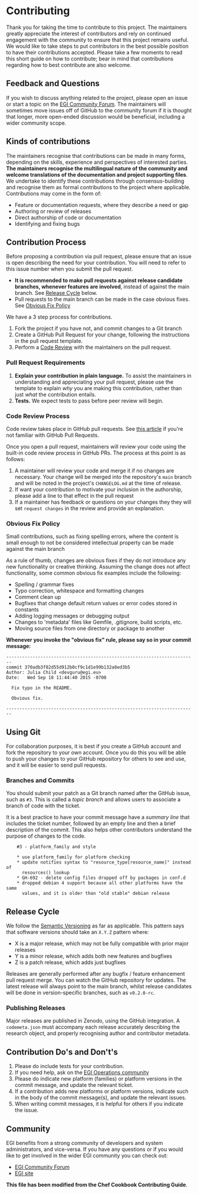 # Contributing

Thank you for taking the time to contribute to this project. The maintainers
greatly appreciate the interest of contributors and rely on continued engagement
with the community to ensure that this project remains useful. We would like to
take steps to put contributors in the best possible position to have their
contributions accepted. Please take a few moments to read this short guide on
how to contribute; bear in mind that contributions regarding how to best
contribute are also welcome.

## Feedback and Questions

If you wish to discuss anything related to the project, please open an issue or
start a topic on the [EGI Community Forum](https://community.egi.eu). The
maintainers will sometimes move issues off of GitHub to the community forum if
it is thought that longer, more open-ended discussion would be beneficial,
including a wider community scope.

## Kinds of contributions

The maintainers recognise that contributions can be made in many forms,
depending on the skills, experience and perspectives of interested parties.
**The maintainers recognise the multilingual nature of the community and welcome
translations of the documentation and project supporting files**. We undertake
to identify these contributions through consensus-building and recognise them as
formal contributions to the project where applicable. Contributions may come in
the form of:

- Feature or documentation requests, where they describe a need or gap
- Authoring or review of releases
- Direct authorship of code or documentation
- Identifying and fixing bugs

## Contribution Process

Before proposing a contribution via pull request, please ensure that an issue is
open describing the need for your contribution. You will need to refer to this
issue number when you submit the pull request.

- **It is recommended to make pull requests against release candidate branches,
  whenever features are involved**, instead of against the main branch. See
  [Release Cycle](#release-cycle) below.
- Pull requests to the main branch can be made in the case obvious fixes. See
  [Obvious Fix Policy](#obvious-fix-policy)

We have a 3 step process for contributions.

1. Fork the project if you have not, and commit changes to a Git branch
1. Create a GitHub Pull Request for your change, following the instructions in
   the pull request template.
1. Perform a [Code Review](#code-review-process) with the maintainers on the
   pull request.

### Pull Request Requirements

1. **Explain your contribution in plain language.** To assist the maintainers in
   understanding and appreciating your pull request, please use the template to
   explain _why_ you are making this contribution, rather than just _what_ the
   contribution entails.
1. **Tests.** We expect tests to pass before peer review will begin.

### Code Review Process

Code review takes place in GitHub pull requests. See
[this article](https://help.github.com/articles/about-pull-requests/) if you're
not familiar with GitHub Pull Requests.

Once you open a pull request, maintainers will review your code using the
built-in code review process in GitHub PRs. The process at this point is as
follows:

1. A maintainer will review your code and merge it if no changes are necessary.
   Your change will be merged into the repository's `main` branch and will be
   noted in the project's `CHANGELOG.md` at the time of release.
1. If want your contribution to motivate your inclusion in the authorship,
   please add a line to that effect in the pull request
1. If a maintainer has feedback or questions on your changes they they will set
   `request changes` in the review and provide an explanation.

### Obvious Fix Policy

Small contributions, such as fixing spelling errors, where the content is small
enough to not be considered intellectual property can be made against the main
branch

As a rule of thumb, changes are obvious fixes if they do not introduce any new
functionality or creative thinking. Assuming the change does not affect
functionality, some common obvious fix examples include the following:

- Spelling / grammar fixes
- Typo correction, whitespace and formatting changes
- Comment clean up
- Bugfixes that change default return values or error codes stored in constants
- Adding logging messages or debugging output
- Changes to 'metadata' files like Gemfile, .gitignore, build scripts, etc.
- Moving source files from one directory or package to another

**Whenever you invoke the "obvious fix" rule, please say so in your commit
message:**

```git
------------------------------------------------------------------------
commit 370adb3f82d55d912b0cf9c1d1e99b132a8ed3b5
Author: Julia Child <devguru@egi.eu>
Date:   Wed Sep 18 11:44:40 2015 -0700

  Fix typo in the README.

  Obvious fix.

------------------------------------------------------------------------
```

## Using Git

For collaboration purposes, it is best if you create a GitHub account and fork
the repository to your own account. Once you do this you will be able to push
your changes to your GitHub repository for others to see and use, and it will be
easier to send pull requests.

### Branches and Commits

You should submit your patch as a Git branch named after the GitHub issue, such
as `#3`\. This is called a _topic branch_ and allows users to associate a branch
of code with the ticket.

It is a best practice to have your commit message have a _summary line_ that
includes the ticket number, followed by an empty line and then a brief
description of the commit. This also helps other contributors understand the
purpose of changes to the code.

```text
    #3 - platform_family and style

    * use platform_family for platform checking
    * update notifies syntax to "resource_type[resource_name]" instead of
      resources() lookup
    * GH-692 - delete config files dropped off by packages in conf.d
    * dropped debian 4 support because all other platforms have the same
      values, and it is older than "old stable" debian release
```

## Release Cycle

We follow the [Semantic Versioning](https://semver.org/) as far as applicable.
This pattern says that software versions should take an `X.Y.Z` pattern where:

- X is a major release, which may not be fully compatible with prior major
  releases
- Y is a minor release, which adds both new features and bugfixes
- Z is a patch release, which adds just bugfixes

Releases are generally performed after any bugfix / feature enhancement pull
request merge. You can watch the GitHub repository for updates. The latest
release will always point to the main branch, whilst release candidates will
be done in version-specific branches, such as `v0.2.0-rc`.

### Publishing Releases

Major releases are published in Zenodo, using the GitHub integration. A
`codemeta.json` must accompany each release accurately describing the research
object, and properly recognising author and contributor metadata.

## Contribution Do's and Don't's

1. Please do include tests for your contribution.
1. If you need help, ask on the
   [EGI Operations community](https://community.egi.eu/c/operations)
1. Please do indicate new platform (families) or platform versions in the commit
   message, and update the relevant ticket.
1. If a contribution adds new platforms or platform versions, indicate such in
   the body of the commit message(s), and update the relevant issues.
1. When writing commit messages, it is helpful for others if you indicate the
   issue.

## Community

EGI benefits from a strong community of developers and system administrators,
and vice-versa. If you have any questions or if you would like to get involved
in the wider EGI community you can check out:

- [EGI Community Forum](https://community.egi.eu/)
- [EGI site](https://www.egi.eu)

**This file has been modified from the Chef Cookbook Contributing Guide**.

